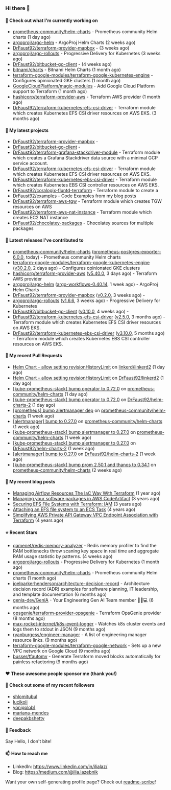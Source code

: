 ### Hi there 👋

#### 👷 Check out what I'm currently working on

- [prometheus-community/helm-charts](https://github.com/prometheus-community/helm-charts) - Prometheus community Helm charts (1 day ago)
- [argoproj/argo-helm](https://github.com/argoproj/argo-helm) - ArgoProj Helm Charts (2 weeks ago)
- [DrFaust92/terraform-provider-mapbox](https://github.com/DrFaust92/terraform-provider-mapbox) -  (3 weeks ago)
- [argoproj/argo-rollouts](https://github.com/argoproj/argo-rollouts) - Progressive Delivery for Kubernetes (3 weeks ago)
- [DrFaust92/bitbucket-go-client](https://github.com/DrFaust92/bitbucket-go-client) -  (4 weeks ago)
- [bitnami/charts](https://github.com/bitnami/charts) - Bitnami Helm Charts (1 month ago)
- [terraform-google-modules/terraform-google-kubernetes-engine](https://github.com/terraform-google-modules/terraform-google-kubernetes-engine) - Configures opinionated GKE clusters (1 month ago)
- [GoogleCloudPlatform/magic-modules](https://github.com/GoogleCloudPlatform/magic-modules) - Add Google Cloud Platform support to Terraform (1 month ago)
- [hashicorp/terraform-provider-aws](https://github.com/hashicorp/terraform-provider-aws) - Terraform AWS provider (1 month ago)
- [DrFaust92/terraform-kubernetes-efs-csi-driver](https://github.com/DrFaust92/terraform-kubernetes-efs-csi-driver) - Terraform module which creates Kubernetes EFS CSI driver resources on AWS EKS. (3 months ago)

#### 🌱 My latest projects

- [DrFaust92/terraform-provider-mapbox](https://github.com/DrFaust92/terraform-provider-mapbox) - 
- [DrFaust92/bitbucket-go-client](https://github.com/DrFaust92/bitbucket-go-client) - 
- [DrFaust92/terraform-grafana-stackdriver-module](https://github.com/DrFaust92/terraform-grafana-stackdriver-module) - Terraform module which creates a Grafana Stackdriver data source with a minimal GCP service account.
- [DrFaust92/terraform-kubernetes-efs-csi-driver](https://github.com/DrFaust92/terraform-kubernetes-efs-csi-driver) - Terraform module which creates Kubernetes EFS CSI driver resources on AWS EKS.
- [DrFaust92/terraform-kubernetes-ebs-csi-driver](https://github.com/DrFaust92/terraform-kubernetes-ebs-csi-driver) - Terraform module which creates Kubernetes EBS CSI controller resources on AWS EKS.
- [DrFaust92/coralogix-fluntd-terraform](https://github.com/DrFaust92/coralogix-fluntd-terraform) - Terraform module to create a 
- [DrFaust92/examples](https://github.com/DrFaust92/examples) - Code Examples from my blog posts
- [DrFaust92/terraform-aws-tgw](https://github.com/DrFaust92/terraform-aws-tgw) - Terraform module which creates TGW resources on AWS
- [DrFaust92/terraform-aws-nat-instance](https://github.com/DrFaust92/terraform-aws-nat-instance) - Terraform module which creates EC2 NAT instance
- [DrFaust92/chocolatey-packages](https://github.com/DrFaust92/chocolatey-packages) - Chocolatey sources for multiple packages

#### 🔭 Latest releases I've contributed to

- [prometheus-community/helm-charts](https://github.com/prometheus-community/helm-charts) ([prometheus-postgres-exporter-6.0.0](https://github.com/prometheus-community/helm-charts/releases/tag/prometheus-postgres-exporter-6.0.0), today) - Prometheus community Helm charts
- [terraform-google-modules/terraform-google-kubernetes-engine](https://github.com/terraform-google-modules/terraform-google-kubernetes-engine) ([v30.2.0](https://github.com/terraform-google-modules/terraform-google-kubernetes-engine/releases/tag/v30.2.0), 2 days ago) - Configures opinionated GKE clusters
- [hashicorp/terraform-provider-aws](https://github.com/hashicorp/terraform-provider-aws) ([v5.40.0](https://github.com/hashicorp/terraform-provider-aws/releases/tag/v5.40.0), 3 days ago) - Terraform AWS provider
- [argoproj/argo-helm](https://github.com/argoproj/argo-helm) ([argo-workflows-0.40.14](https://github.com/argoproj/argo-helm/releases/tag/argo-workflows-0.40.14), 1 week ago) - ArgoProj Helm Charts
- [DrFaust92/terraform-provider-mapbox](https://github.com/DrFaust92/terraform-provider-mapbox) ([v0.2.0](https://github.com/DrFaust92/terraform-provider-mapbox/releases/tag/v0.2.0), 3 weeks ago) - 
- [argoproj/argo-rollouts](https://github.com/argoproj/argo-rollouts) ([v1.6.6](https://github.com/argoproj/argo-rollouts/releases/tag/v1.6.6), 3 weeks ago) - Progressive Delivery for Kubernetes
- [DrFaust92/bitbucket-go-client](https://github.com/DrFaust92/bitbucket-go-client) ([v0.10.0](https://github.com/DrFaust92/bitbucket-go-client/releases/tag/v0.10.0), 4 weeks ago) - 
- [DrFaust92/terraform-kubernetes-efs-csi-driver](https://github.com/DrFaust92/terraform-kubernetes-efs-csi-driver) ([v2.5.0](https://github.com/DrFaust92/terraform-kubernetes-efs-csi-driver/releases/tag/v2.5.0), 3 months ago) - Terraform module which creates Kubernetes EFS CSI driver resources on AWS EKS.
- [DrFaust92/terraform-kubernetes-ebs-csi-driver](https://github.com/DrFaust92/terraform-kubernetes-ebs-csi-driver) ([v3.10.0](https://github.com/DrFaust92/terraform-kubernetes-ebs-csi-driver/releases/tag/v3.10.0), 5 months ago) - Terraform module which creates Kubernetes EBS CSI controller resources on AWS EKS.

#### 🔨 My recent Pull Requests

- [Helm Chart - allow setting revisionHistoryLimit](https://github.com/linkerd/linkerd2/pull/12234) on [linkerd/linkerd2](https://github.com/linkerd/linkerd2) (1 day ago)
- [Helm Chart - allow setting revisionHistoryLimit](https://github.com/DrFaust92/linkerd2/pull/1) on [DrFaust92/linkerd2](https://github.com/DrFaust92/linkerd2) (1 day ago)
- [[kube-prometheus-stack] bump operator to 0.72.0](https://github.com/prometheus-community/helm-charts/pull/4352) on [prometheus-community/helm-charts](https://github.com/prometheus-community/helm-charts) (1 day ago)
- [[kube-prometheus-stack] bump operator to 0.72.0](https://github.com/DrFaust92/helm-charts-2/pull/4) on [DrFaust92/helm-charts-2](https://github.com/DrFaust92/helm-charts-2) (1 day ago)
- [[prometheus] bump alertmanager dep](https://github.com/prometheus-community/helm-charts/pull/4322) on [prometheus-community/helm-charts](https://github.com/prometheus-community/helm-charts) (1 week ago)
- [[alertmanager] bump to 0.27.0](https://github.com/prometheus-community/helm-charts/pull/4321) on [prometheus-community/helm-charts](https://github.com/prometheus-community/helm-charts) (1 week ago)
- [[kube-prometheus-stack] bump alertmanager to 0.27.0](https://github.com/prometheus-community/helm-charts/pull/4320) on [prometheus-community/helm-charts](https://github.com/prometheus-community/helm-charts) (1 week ago)
- [[kube-prometheus-stack] bump alertmanager to 0.27.0](https://github.com/DrFaust92/helm-charts-2/pull/3) on [DrFaust92/helm-charts-2](https://github.com/DrFaust92/helm-charts-2) (1 week ago)
- [[alertmanager] bump to 0.27.0](https://github.com/DrFaust92/helm-charts-2/pull/2) on [DrFaust92/helm-charts-2](https://github.com/DrFaust92/helm-charts-2) (1 week ago)
- [[kube-prometheus-stack] bump prom 2.50.1 and thanos to 0.34.1](https://github.com/prometheus-community/helm-charts/pull/4290) on [prometheus-community/helm-charts](https://github.com/prometheus-community/helm-charts) (2 weeks ago)

#### 📜 My recent blog posts

- [Managing Airflow Resources The IaC Way With Terraform](https://engineering.placer.ai/managing-airflow-resources-the-iac-way-with-terraform-ea5b8db573ad?source=rss-cac402f06fa8------2) (1 year ago)
- [Managing your software packages in AWS CodeArtifact](https://medium.com/@ilia.lazebnik/managing-your-software-packages-in-aws-codeartifact-12d00053e243?source=rss-cac402f06fa8------2) (3 years ago)
- [Securing EFS File Systems with Terraform: IAM](https://medium.com/@ilia.lazebnik/securing-efs-file-systems-with-terraform-iam-d2a066c198ab?source=rss-cac402f06fa8------2) (3 years ago)
- [Attaching an EFS file system to an ECS Task](https://medium.com/@ilia.lazebnik/attaching-an-efs-file-system-to-an-ecs-task-7bd15b76a6ef?source=rss-cac402f06fa8------2) (4 years ago)
- [Simplifying AWS Private API Gateway VPC Endpoint Association with Terraform](https://medium.com/@ilia.lazebnik/simplifying-aws-private-api-gateway-vpc-endpoint-association-with-terraform-b379a247afbf?source=rss-cac402f06fa8------2) (4 years ago)

#### ⭐ Recent Stars

- [gamenet/redis-memory-analyzer](https://github.com/gamenet/redis-memory-analyzer) - Redis memory profiler to find the RAM bottlenecks throw scaning key space in real time and aggregate RAM usage statistic by patterns. (4 weeks ago)
- [argoproj/argo-rollouts](https://github.com/argoproj/argo-rollouts) - Progressive Delivery for Kubernetes (1 month ago)
- [prometheus-community/helm-charts](https://github.com/prometheus-community/helm-charts) - Prometheus community Helm charts (1 month ago)
- [joelparkerhenderson/architecture-decision-record](https://github.com/joelparkerhenderson/architecture-decision-record) - Architecture decision record (ADR) examples for software planning, IT leadership, and template documentation (6 months ago)
- [genia-dev/GeniA](https://github.com/genia-dev/GeniA) - Your Engineering Gen AI Team member 🧬🤖💻 (6 months ago)
- [opsgenie/terraform-provider-opsgenie](https://github.com/opsgenie/terraform-provider-opsgenie) - Terraform OpsGenie provider (8 months ago)
- [max-rocket-internet/k8s-event-logger](https://github.com/max-rocket-internet/k8s-event-logger) - Watches k8s cluster events and logs them to stdout in JSON (9 months ago)
- [ryanburgess/engineer-manager](https://github.com/ryanburgess/engineer-manager) - A list of engineering manager resource links. (9 months ago)
- [terraform-google-modules/terraform-google-network](https://github.com/terraform-google-modules/terraform-google-network) - Sets up a new VPC network on Google Cloud (9 months ago)
- [busser/tfautomv](https://github.com/busser/tfautomv) - Generate Terraform moved blocks automatically for painless refactoring (9 months ago)

#### ❤️ These awesome people sponsor me (thank you!)


#### 👯 Check out some of my recent followers

- [shlomitubul](https://github.com/shlomitubul)
- [lucikoli](https://github.com/lucikoli)
- [yonigolob1](https://github.com/yonigolob1)
- [mariana-mendes](https://github.com/mariana-mendes)
- [deepakbshetty](https://github.com/deepakbshetty)

#### 💬 Feedback

Say Hello, I don't bite!

#### 📫 How to reach me

- LinkedIn: https://www.linkedin.com/in/ilialaz/
- Blog: https://medium.com/@ilia.lazebnik

Want your own self-generating profile page? Check out [readme-scribe](https://github.com/muesli/readme-scribe)!

